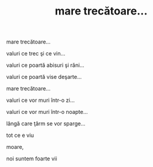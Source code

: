 ﻿---
title: mare trecătoare...
year: 1996
---

mare trecătoare...

valuri ce trec şi ce vin...

valuri ce poartă abisuri şi răni...

valuri ce poartă vise deşarte...

mare trecătoare...

valuri ce vor muri într-o zi...

valuri ce vor muri într-o noapte...

lângă care ţărm se vor sparge...

tot ce e viu

moare,

noi suntem foarte vii
